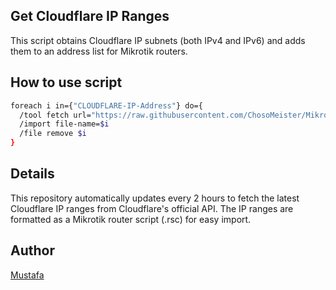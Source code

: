 ## Get Cloudflare IP Ranges

This script obtains Cloudflare IP subnets (both IPv4 and IPv6) and adds them to an address list for Mikrotik routers.

## How to use script

```bash
foreach i in={"CLOUDFLARE-IP-Address"} do={
  /tool fetch url="https://raw.githubusercontent.com/ChosoMeister/Mikrotik-CLOUDFLARE-IP-List/master/cloudflare-list.rsc" dst-path=CLOUDFLARE-IP-Address
  /import file-name=$i
  /file remove $i
}
```

## Details

This repository automatically updates every 2 hours to fetch the latest Cloudflare IP ranges from Cloudflare's official API. The IP ranges are formatted as a Mikrotik router script (.rsc) for easy import.

## Author

[Mustafa](https://github.com/ChosoMeister)

